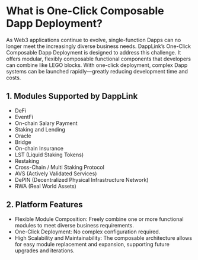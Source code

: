 # What is One-Click Composable Dapp Deployment?

As Web3 applications continue to evolve, single-function Dapps can no longer meet the increasingly diverse business needs. DappLink’s One-Click Composable Dapp Deployment is designed to address this challenge. It offers modular, flexibly composable functional components that developers can combine like LEGO blocks. With one-click deployment, complex Dapp systems can be launched rapidly—greatly reducing development time and costs.

## 1. Modules Supported by DappLink
- DeFi
- EventFi
- On-chain Salary Payment
- Staking and Lending
- Oracle
- Bridge
- On-chain Insurance
- LST (Liquid Staking Tokens)
- Restaking
- Cross-Chain / Multi Staking Protocol
- AVS (Actively Validated Services)
- DePIN (Decentralized Physical Infrastructure Network)
- RWA (Real World Assets)

## 2. Platform Features
- Flexible Module Composition: Freely combine one or more functional modules to meet diverse business requirements.
- One-Click Deployment: No complex configuration required.
- High Scalability and Maintainability: The composable architecture allows for easy module replacement and expansion, supporting future upgrades and iterations.
